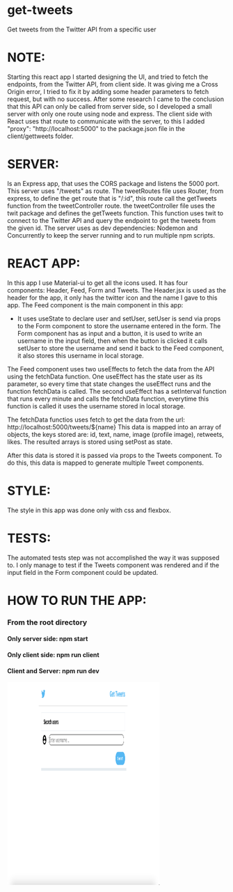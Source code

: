 # get-tweets
Get tweets from the Twitter API from a specific user

# NOTE:
Starting this react app I started designing the UI, and tried to fetch the endpoints, from the Twitter API, from client side.
It was giving me a Cross Origin error, I tried to fix it by adding some header parameters to fetch request, but with no success.
After some research I came to the conclusion that this API can only be called from server side, so I developed a small server with only one route using node and express.
The client side with React uses that route to communicate with the server, to this I added "proxy": "http://localhost:5000" to the package.json file in the client/gettweets folder.

# SERVER: 
Is an Express app, that uses the CORS package and listens the 5000 port.
This server uses "/tweets" as route.
The tweetRoutes file uses Router, from express, to define the get route that is "/:id", this route call the getTweets function from the tweetController route.
the tweetController file uses the twit package and defines the getTweets function. This function uses twit to connect to the Twitter API and query the endpoint to get the tweets from the given id.
The server uses as dev dependencies: Nodemon and Concurrently to keep the server running and to run multiple npm scripts.

# REACT APP:
In this app I use Material-ui to get all the icons used.
It has four components: Header, Feed, Form and Tweets.
The Header.jsx is used as the header for the app, it only has the twitter icon and the name I gave to this app.
The Feed component is the main component in this app:
- It uses useState to declare user and setUser, setUser is send via props to the Form component to store the username entered in the form.
The Form component has as input and a button, it is used to write an username in the input field, then when the button is clicked it calls setUser to store the username and send it back to the Feed component, it also stores this username in local storage.

The Feed component uses two useEffects to fetch the data from the API using the fetchData function.
One useEffect has the state user as its parameter, so every time that state changes the useEffect runs and the function fetchData is called.
The second useEffect has a setInterval function that runs every minute and calls the fetchData function, everytime this function is called it uses the username stored in local storage.

The fetchData functios uses fetch to get the data from the url: http://localhost:5000/tweets/${name}
This data is mapped into an array of objects, the keys stored are: id, text, name, image (profile image), retweets, likes.
The resulted arrays is stored using setPost as state.

After this data is stored it is passed via props to the Tweets component.
To do this, this data is mapped to generate multiple Tweet components.

# STYLE:
The style in this app was done only with css and flexbox.

# TESTS:
The automated tests step was not accomplished the way it was supposed to.
I only manage to test if the Tweets component was rendered and if the input field in the Form component could be updated.

# HOW TO RUN THE APP:
### From the root directory
#### Only server side: npm start
#### Only client side: npm run client
#### Client and Server: npm run dev

<img align="center" src="https://raw.githubusercontent.com/pedroalves91/get-tweets/master/1.png?token=AFOHDPB3BQHPOAV2YBIGLZ3ACXGWM" alt="app1" width=350px height=465px/>
